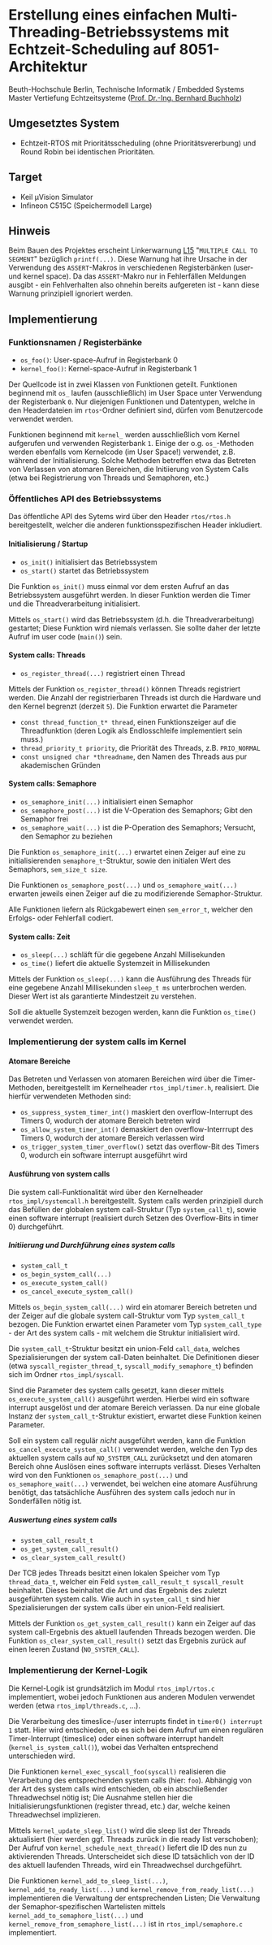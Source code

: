 # Erstellung eines einfachen Multi-Threading-Betriebssystems mit Echtzeit-Scheduling auf 8051-Architektur

Beuth-Hochschule Berlin, Technische Informatik / Embedded Systems Master
Vertiefung Echtzeitsysteme ([Prof. Dr.-Ing. Bernhard Buchholz](http://prof.beuth-hochschule.de/buchholz/))

## Umgesetztes System

+ Echtzeit-RTOS mit Prioritätsscheduling (ohne Prioritätsvererbung) und Round Robin bei identischen Prioritäten.

## Target

+ Keil µVision Simulator
+ Infineon C515C (Speichermodell Large)

## Hinweis

Beim Bauen des Projektes erscheint Linkerwarnung [L15](http://www.keil.com/support/docs/805.htm) "`MULTIPLE CALL TO SEGMENT`" bezüglich `printf(...)`. Diese Warnung hat ihre Ursache in der Verwendung des `ASSERT`-Makros in verschiedenen Registerbänken (user- und kernel space). Da das `ASSERT`-Makro nur in Fehlerfällen Meldungen ausgibt - ein Fehlverhalten also ohnehin bereits aufgereten ist - kann diese Warnung prinzipiell ignoriert werden.

## Implementierung

### Funktionsnamen / Registerbänke

+ `os_foo()`: User-space-Aufruf in Registerbank 0
+ `kernel_foo()`: Kernel-space-Aufruf in Registerbank 1

Der Quellcode ist in zwei Klassen von Funktionen geteilt. Funktionen beginnend mit `os_` laufen (ausschließlich)
im User Space unter Verwendung der Registerbank `0`. Nur diejenigen Funktionen und Datentypen, welche in den Headerdateien im `rtos`-Ordner definiert sind, dürfen vom Benutzercode verwendet werden.

Funktionen beginnend mit `kernel_` werden ausschließlich vom Kernel aufgerufen und verwenden Registerbank `1`. Einige der o.g. `os_`-Methoden werden ebenfalls vom Kernelcode (im User Space!) verwendet, z.B. während der Initialisierung. Solche Methoden betreffen etwa das Betreten von Verlassen von atomaren Bereichen, die Initiierung von System Calls (etwa bei Registrierung von Threads und Semaphoren, etc.)

### Öffentliches API des Betriebssystems

Das öffentliche API des Sytems wird über den Header `rtos/rtos.h` bereitgestellt, welcher die anderen funktionsspezifischen Header inkludiert. 

#### Initialisierung / Startup

+ `os_init()` initialisiert das Betriebssystem
+ `os_start()` startet das Betriebssystem

Die Funktion `os_init()` muss einmal vor dem ersten Aufruf an das Betriebssystem ausgeführt werden. In dieser Funktion werden die Timer und die Threadverarbeitung initialisiert.

Mittels `os_start()` wird das Betriebssystem (d.h. die Threadverarbeitung) gestartet; Diese Funktion wird niemals verlassen. Sie sollte daher der letzte Aufruf im user code (`main()`) sein.

#### System calls: Threads

+ `os_register_thread(...)` registriert einen Thread

Mittels der Funktion `os_register_thread()` können Threads registriert werden. Die Anzahl der registrierbaren Threads ist durch die Hardware und den Kernel begrenzt (derzeit `5`). Die Funktion erwartet die Parameter

+ `const thread_function_t* thread`, einen Funktionszeiger auf die Threadfunktion (deren Logik als Endlosschleife implementiert sein muss.)
+ `thread_priority_t priority`, die Priorität des Threads, z.B. `PRIO_NORMAL`
+ `const unsigned char *threadname`, den Namen des Threads aus pur akademischen Gründen

#### System calls: Semaphore

+ `os_semaphore_init(...)` initialisiert einen Semaphor
+ `os_semaphore_post(...)` ist die V-Operation des Semaphors; Gibt den Semaphor frei
+ `os_semaphore_wait(...)` ist die P-Operation des Semaphors; Versucht, den Semaphor zu beziehen 

Die Funktion `os_semaphore_init(...)` erwartet einen Zeiger auf eine zu initialisierenden `semaphore_t`-Struktur, sowie den initialen Wert des Semaphors, `sem_size_t size`.

Die Funktionen `os_semaphore_post(...)` und `os_semaphore_wait(...)` erwarten jeweils einen Zeiger auf die zu modifizierende Semaphor-Struktur.

Alle Funktionen liefern als Rückgabewert einen `sem_error_t`, welcher den Erfolgs- oder Fehlerfall codiert.

#### System calls: Zeit

+ `os_sleep(...)` schläft für die gegebene Anzahl Millisekunden
+ `os_time()` liefert die aktuelle Systemzeit in Millisekunden

Mittels der Funktion `os_sleep(...)` kann die Ausführung des Threads für eine gegebene Anzahl Millisekunden `sleep_t ms` unterbrochen werden. Dieser Wert ist als garantierte Mindestzeit zu verstehen.

Soll die aktuelle Systemzeit bezogen werden, kann die Funktion `os_time()` verwendet werden.

### Implementierung der system calls im Kernel

#### Atomare Bereiche

Das Betreten und Verlassen von atomaren Bereichen wird über die Timer-Methoden, bereitgestellt im Kernelheader `rtos_impl/timer.h`, realisiert. Die hierfür verwendeten Methoden sind:

+ `os_suppress_system_timer_int()` maskiert den overflow-Interrupt des Timers 0, wodurch der atomare Bereich betreten wird
+ `os_allow_system_timer_int()` demaskiert den overflow-Interrrupt des Timers 0, wodurch der atomare Bereich verlassen wird
+ `os_trigger_system_timer_overflow()` setzt das overflow-Bit des Timers 0, wodurch ein software interrupt ausgeführt wird

#### Ausführung von system calls

Die system call-Funktionalität wird über den Kernelheader `rtos_impl/systemcall.h` bereitgestellt. System calls werden prinzipiell durch das Befüllen der globalen system call-Struktur (Typ `system_call_t`), sowie einen software interrupt (realisiert durch Setzen des Overflow-Bits in timer 0) durchgeführt.

##### Initiierung und Durchführung eines system calls

+ `system_call_t`
+ `os_begin_system_call(...)`
+ `os_execute_system_call()`
+ `os_cancel_execute_system_call()`

Mittels `os_begin_system_call(...)` wird ein atomarer Bereich betreten und der Zeiger auf die globale system call-Struktur vom Typ  `system_call_t` bezogen. Die Funktion erwartet einen Parameter vom Typ `system_call_type` - der Art des system calls - mit welchem die Struktur initialisiert wird.

Die `system_call_t`-Struktur besitzt ein union-Feld `call_data`, welches Spezialisierungen der system call-Daten beinhaltet. Die Definitionen dieser (etwa `syscall_register_thread_t`, `syscall_modify_semaphore_t`) befinden sich im Ordner `rtos_impl/syscall`.

Sind die Parameter des system calls gesetzt, kann dieser mittels `os_execute_system_call()` ausgeführt werden. Hierbei wird ein software interrupt ausgelöst und der atomare Bereich verlassen.
Da nur eine globale Instanz der `system_call_t`-Struktur existiert, erwartet diese Funktion keinen Parameter.

Soll ein system call regulär *nicht* ausgeführt werden, kann die Funktion `os_cancel_execute_system_call()` verwendet werden, welche den Typ des aktuellen system calls auf `NO_SYSTEM_CALL` zurücksetzt und den atomaren Bereich ohne Auslösen eines software interrupts verlässt. 
Dieses Verhalten wird von den Funktionen  `os_semaphore_post(...)` und `os_semaphore_wait(...)` verwendet, bei welchen eine atomare Ausführung benötigt, das tatsächliche Ausführen des system calls jedoch nur in Sonderfällen nötig ist.

##### Auswertung eines system calls

+ `system_call_result_t`
+ `os_get_system_call_result()`
+ `os_clear_system_call_result()`

Der TCB jedes Threads besitzt einen lokalen Speicher vom Typ `thread_data_t`, welcher ein Feld `system_call_result_t syscall_result` beinhaltet. Dieses beinhaltet die Art und das Ergebnis des zuletzt ausgeführten system calls. Wie auch in `system_call_t` sind hier Spezialisierungen der system calls über ein union-Feld realisiert.

Mittels der Funktion `os_get_system_call_result()` kann ein Zeiger auf das system call-Ergebnis des aktuell laufenden Threads bezogen werden. Die Funktion `os_clear_system_call_result()` setzt das Ergebnis zurück auf einen leeren Zustand (`NO_SYSTEM_CALL`).

### Implementierung der Kernel-Logik

Die Kernel-Logik ist grundsätzlich im Modul `rtos_impl/rtos.c` implementiert, wobei jedoch Funktionen aus anderen Modulen verwendet werden (etwa `rtos_impl/threads.c`, ...).

Die Verarbeitung des timeslice-/user interrupts findet in `timer0() interrupt 1` statt. Hier wird entschieden, ob es sich bei dem Aufruf um einen regulären Timer-Interrupt (timeslice) oder einen software interrupt handelt (`kernel_is_system_call()`), wobei das Verhalten entsprechend unterschieden wird.

Die Funktionen `kernel_exec_syscall_foo(syscall)` realisieren die Verarbeitung des entsprechenden system calls (hier: `foo`). Abhängig von der Art des system calls wird entschieden, ob ein abschließender Threadwechsel nötig ist; Die Ausnahme stellen hier die Initialisierungsfunktionen (register thread, etc.) dar, welche keinen Threadwechsel implizieren. 

Mittels `kernel_update_sleep_list()` wird die sleep list der Threads aktualisiert (hier werden ggf. Threads zurück in die ready list verschoben); Der Aufruf von `kernel_schedule_next_thread()` liefert die ID des nun zu aktivierenden Threads. Unterscheidet sich diese ID tatsächlich von der ID des aktuell laufenden Threads, wird ein Threadwechsel durchgeführt.

Die Funktionen `kernel_add_to_sleep_list(...)`, `kernel_add_to_ready_list(...)` und `kernel_remove_from_ready_list(...)` implementieren die Verwaltung der entsprechenden Listen; Die Verwaltung der Semaphor-spezifischen Wartelisten mittels `kernel_add_to_semaphore_list(...)` und `kernel_remove_from_semaphore_list(...)` ist in `rtos_impl/semaphore.c` implementiert. 
